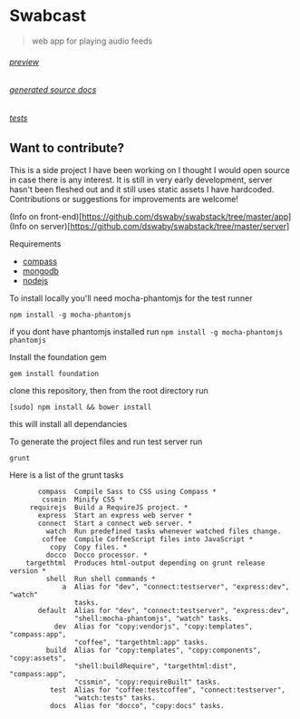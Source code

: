 Swabcast
========
> web app for playing audio feeds

###### [preview](http://app.swa.by/)

######  [generated source docs](http://app.swa.by/docs/)

###### [tests](http://app.swa.by/test/)


Want to contribute?
-------------------
This is a side project I have been working on I thought I would open source in case there is any interest.
It is still in very early development, server hasn't been fleshed out and it still uses static assets I have hardcoded.  Contributions or suggestions for improvements are welcome!

(Info on front-end)[https://github.com/dswaby/swabstack/tree/master/app]
(Info on server)[https://github.com/dswaby/swabstack/tree/master/server]


Requirements
  * [compass](http://compass-style.org/)
  * [mongodb](http://www.mongodb.org/downloads)
  * [nodejs](http://nodejs.org/)



To install locally you'll need mocha-phantomjs for the test runner

```npm install -g mocha-phantomjs```

if you dont have phantomjs installed run ```npm install -g mocha-phantomjs phantomjs```

Install the foundation gem

```gem install foundation```

clone this repository, then from the root directory run

```[sudo] npm install && bower install```

this will install all dependancies

To generate the project files and run test server run

`grunt`

Here is a list of the grunt tasks
```
       compass  Compile Sass to CSS using Compass *
        cssmin  Minify CSS *
     requirejs  Build a RequireJS project. *
       express  Start an express web server *
       connect  Start a connect web server. *
         watch  Run predefined tasks whenever watched files change.
        coffee  Compile CoffeeScript files into JavaScript *
          copy  Copy files. *
         docco  Docco processor. *
    targethtml  Produces html-output depending on grunt release version *
         shell  Run shell commands *
             a  Alias for "dev", "connect:testserver", "express:dev", "watch"
                tasks.
       default  Alias for "dev", "connect:testserver", "express:dev",
                "shell:mocha-phantomjs", "watch" tasks.
           dev  Alias for "copy:vendorjs", "copy:templates", "compass:app",
                "coffee", "targethtml:app" tasks.
         build  Alias for "copy:templates", "copy:components", "copy:assets",
                "shell:buildRequire", "targethtml:dist", "compass:app",
                "cssmin", "copy:requireBuilt" tasks.
          test  Alias for "coffee:testcoffee", "connect:testserver",
                "watch:tests" tasks.
          docs  Alias for "docco", "copy:docs" tasks.
```


